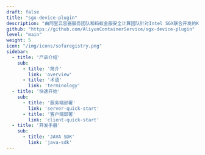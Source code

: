 ```yaml
---
draft: false
title: "sgx-device-plugin"
description: "由阿里云容器服务团队和蚂蚁金服安全计算团队针对Intel SGX联合开发的Kubernetes Device Plugin"
github: "https://github.com/AliyunContainerService/sgx-device-plugin"
level: "main"
weight: 5
icon: "/img/icons/sofaregistry.png"
sidebar:
  - title: '产品介绍'
    sub:
      - title: '简介'
        link: 'overview'
      - title: '术语'
        link: 'terminology'
  - title: '快速开始'
    sub:
      - title: '服务端部署'
        link: 'server-quick-start'
      - title: '客户端部署'
        link: 'client-quick-start'
  - title: '开发手册'
    sub:
      - title: 'JAVA SDK'
        link: 'java-sdk'
---
```

